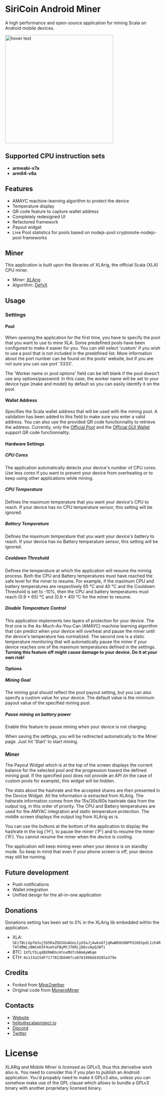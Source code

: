 # SiriCoin Android Miner

A high performance and open-source application for mining Scala on Android mobile devices.

<p align="left">
  <img src="https://scalaproject.io/assets/img/mobile-minerv2.png" width="350" title="hover text">
</p>

## Supported CPU instruction sets
- **armeabi-v7a**
- **arm64-v8a**

## Features		
- AMAYC machine-learning algorithm to protect the device
- Temperature display
- QR code feature to capture wallet address
- Completely redesigned UI
- Refactored framework
- Payout widget
- Live Pool statistics for pools based on nodejs-pool cryptonote-nodejs-pool frameworks

## Miner
This application is built upon the libraries of XLArig, the official Scala (XLA) CPU miner.
- Miner: [XLArig](https://github.com/scala-network/XLArig)
- Algorithm: [DefyX](https://medium.com/scala-network/scalas-v6-testnet-and-new-proof-of-work-information-3ba2a4eb0ad8)

## Usage
### Settings
#### Pool
When opening the application for the first time, you have to specify the pool that you want to use to mine XLA. Some predefined pools have been configured to make it easier for you. You can still select 'custom' if you wish to use a pool that is not included in the predefined list. More information about the port number can be found on the pools' website, but if you are not sure you can use port '3333'.

The 'Worker name or pool options' field can be left blank if the pool doesn't use any options/password. In this case, the worker name will be set to your device type (make and model) by default so you can easily identify it on the pool.

#### Wallet Address
Specifies the Scala wallet address that will be used with the mining pool. A validation has been added to this field to make sure you enter a valid address. You can also use the provided QR code functionnality to retrieve the address. Currently, only the [Official Pool](https://pool.scalaproject.io) and the [Official GUI Wallet](https://github.com/scala-network/scala-electron-gui) support QR code functionnality.

#### Hardware Settings
##### CPU Cores
The application automatically detects your device's number of CPU cores. Use less cores if you want to prevent your device from overheating or to keep using other applications while mining.

##### CPU Temperature
Defines the maximum temperature that you want your device's CPU to reach. If your device has no CPU temperature sensor, this setting will be ignored.

##### Battery Temperature
Defines the maximum temperature that you want your device's battery to reach. If your device has no Battery temperature sensor, this setting will be ignored.

##### Cooldown Threshold
Defines the temperature at which the application will resume the mining process. Both the CPU and Battery temperatures must have reached the safe level for the miner to resume. For example, if the maximum CPU and battery temperatures are respectively 65 °C and 40 °C and the Cooldown Threshold is set to -10%, then the CPU and battery temperatures must reach (0.9 * 65) °C and (0.9 * 40) °C for the miner to resume.

##### Disable Temperature Control
This application implements two layers of protection for your device. The first one is the As-Much-As-You-Can (AMAYC) machine learning algorithm that can predict when your device will overheat and pause the miner until the device's temperature has normalized. The second one is a static temperature monitoring that will automatically pause the miner if your device reaches one of the maximum temperatures defined in the settings. **Turning this feature off might cause damage to your device. Do it at your own risk!**

#### Options
##### Mining Goal
The mining goal should reflect the pool payout setting, but you can also specify a custom value for your device. The default value is the minimum payout value of the specified mining pool.

##### Pause mining on battery power
Enable this feature to pause mining when your device is not charging.

When saving the settings, you will be redirected automatically to the Miner page. Just hit 'Start' to start mining.

### Miner

The Payout Widget which is at the top of the screen displays the current balance for the selected pool and the progression toward the defined mining goal. If the specified pool does not provide an API (in the case of custom pools for example), this widget will be hidden.

The stats about the hashrate and the accepted shares are then presented in the Device Widget. All the information is extracted from XLArig. The hahsrate information comes from the 15s/30s/60s hashrate data from the output log, in this order of priority. The CPU and Battery temperatures are used for the AMYAC integration and static temperature protection. The middle screen displays the output log from XLArig as is.

You can use the buttons at the bottom of the application to display the hashrate in the log ('H'), to pause the miner ('P') and to resume the miner ('R'). You cannot resume the miner when the device is cooling.

The application will keep mining even when your device is on standby mode. So keep in mind that even if your phone screen is off, your device may still be running.

## Future development
- Push notifications
- Wallet integration
- Unified design for the all-in-one application

## Donations
Donations setting has been set to 0% in the XLArig lib embedded within the application.
* XLA: `SEiTBcLGpfm3uj5b5RaZDGSUoAGnLCyG5aJjAwko67jqRwWEH26NFPd26EUpdL1zh4RTmTdRWLz8WCmk5F4umYaFByMtJT6RLjD6vzApQJWfi`
* BTC: `1XTLY5LqdBXRW6hcHtnuMU7c68mAyW6qm`
* ETH: `0x133a15dF7177823Dd407ca87A190bbE4585a379e`

## Credits
* Forked from [Mine2gether](https://github.com/Mine2Gether/m2g_android_miner)
* Original code from [MoneroMiner](https://github.com/upost/MoneroMiner)

## Contacts
* [Website](https://scalaproject.io/)
* hello@scalaproject.io
* [Discord](https://discord.gg/djAFVvy)
* [Twitter](https://twitter.com/scalahq)


# License

XLARig and Mobile Miner is licensed as GPLv3, thus this derivative work also is. You need to consider this if you plan to publish an Android application. You'd propably need to make it GPLv3 also, unless you can somehow make use of the GPL clause which allows to bundle a GPLv3 binary with another proprietary licensed binary.

